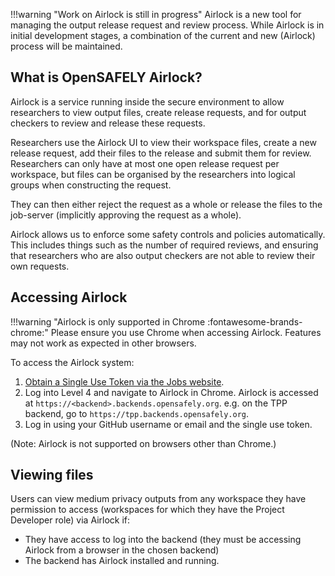 !!!warning "Work on Airlock is still in progress"
    Airlock is a new tool for managing the output release request
    and review process. While Airlock is in initial development stages,
    a combination of the current and new (Airlock) process
    will be maintained.


## What is OpenSAFELY Airlock?

Airlock is a service running inside the secure environment to allow researchers to
view output files, create release requests, and for output checkers to review and
release these requests.

Researchers use the Airlock UI to view their workspace files, create a new release request, add their files to the release and submit them for review. Researchers can only have at most one open release request per workspace, but files can be organised by the researchers into logical groups when constructing the request.

They can then either reject the request as a whole or release the files to the job-server (implicitly approving the request as a whole).

Airlock allows us to enforce some safety controls and policies automatically. This includes things such as the number of required reviews, and ensuring that researchers who are also output checkers are not able to review their own requests.


## Accessing Airlock


!!!warning "Airlock is only supported in Chrome :fontawesome-brands-chrome:"
    Please ensure you use Chrome when accessing Airlock. Features
    may not work as expected in other browsers.

To access the Airlock system:

1. [Obtain a Single Use Token via the
    Jobs website](https://docs.opensafely.org/jobs-site/#viewing-analysis-outputs-on-the-server). 
1. Log into Level 4 and navigate to Airlock in Chrome. Airlock is
    accessed at `https://<backend>.backends.opensafely.org`. e.g. on
    the TPP backend, go to `https://tpp.backends.opensafely.org`.
1. Log in using your GitHub username or email and the single use token. 

(Note: Airlock is not supported on browsers other than Chrome.)


## Viewing files

Users can view medium privacy outputs from any workspace they have permission to
access (workspaces for which they have the Project Developer role) via Airlock if: 

* They have access to log into the backend (they must be accessing Airlock
    from a browser in the chosen backend)
* The backend has Airlock installed and running.


